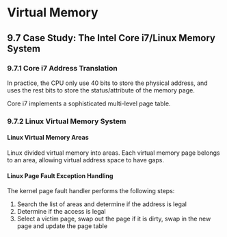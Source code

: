 # Virtual Memory
## 9.7 Case Study: The Intel Core i7/Linux Memory System
### 9.7.1 Core i7 Address Translation
In practice, the CPU only use 40 bits to store the physical address, and uses the rest bits to store the status/attribute of the memory page.

Core i7 implements a sophisticated multi-level page table.

### 9.7.2 Linux Virtual Memory System
#### Linux Virtual Memory Areas
Linux divided virtual memory into areas. Each virtual memory page belongs to an area, allowing virtual address space to have gaps.

#### Linux Page Fault Exception Handling
The kernel page fault handler performs the following steps:
1. Search the list of areas and determine if the address is legal
2. Determine if the access is legal
3. Select a victim page, swap out the page if it is dirty, swap in the new page and update the page table